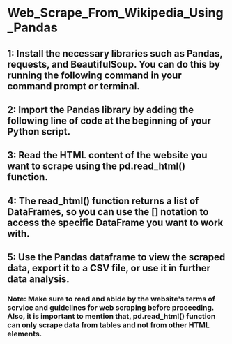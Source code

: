 # Web_Scrape_From_Wikipedia_Using_Pandas
## 1: Install the necessary libraries such as Pandas, requests, and BeautifulSoup. You can do this by running the following command in your command prompt or terminal.
## 2: Import the Pandas library by adding the following line of code at the beginning of your Python script.
## 3: Read the HTML content of the website you want to scrape using the pd.read_html() function.
## 4: The read_html() function returns a list of DataFrames, so you can use the [] notation to access the specific DataFrame you want to work with.
## 5: Use the Pandas dataframe to view the scraped data, export it to a CSV file, or use it in further data analysis.


### Note: Make sure to read and abide by the website's terms of service and guidelines for web scraping before proceeding. Also, it is important to mention that, pd.read_html() function can only scrape data from tables and not from other HTML elements.
